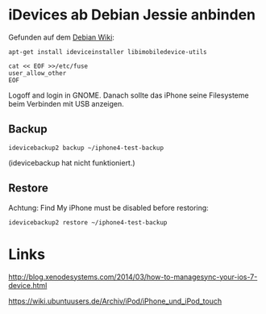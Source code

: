 # iDevices ab Debian Jessie anbinden

Gefunden auf dem [Debian Wiki](https://wiki.debian.org/iPhone):

	apt-get install ideviceinstaller libimobiledevice-utils

	cat << EOF >>/etc/fuse
	user_allow_other
	EOF

Logoff and login in GNOME. Danach sollte das iPhone seine Filesysteme beim
Verbinden mit USB anzeigen.

## Backup

	idevicebackup2 backup ~/iphone4-test-backup

(idevicebackup hat nicht funktioniert.)

## Restore

Achtung: Find My iPhone must be disabled before restoring:

	idevicebackup2 restore ~/iphone4-test-backup

# Links

<http://blog.xenodesystems.com/2014/03/how-to-managesync-your-ios-7-device.html>

<https://wiki.ubuntuusers.de/Archiv/iPod/iPhone_und_iPod_touch>
